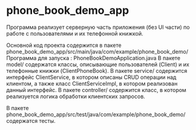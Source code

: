 # phone_book_demo_app

Программа реализует серверную часть приложения (без UI части) по работе с пользователями и их телефонной книжкой.

Основной код проекта содержится в пакете phone_book_demo_app/src/main/java/com/example/phone_book_demo/
Программа для запуска : PhoneBookDemoApplication.java
В пакете model/ содержатся классы, описывающие пользователей (Client) и их телефонные книжки (ClientPhoneBook).
В пакете service/ содержится интерфейс ClientService, в котором описаны CRUD операции над клиентом, а также класс ClientServiceImpl, в котором реализован данный интерфейс.
В пакете controller/ содержится класс, в котором реализуется логика обработки клиентских запросов.

В пакете phone_book_demo_app/src/test/java/com/example/phone_book_demo/ содержатся тесты.
